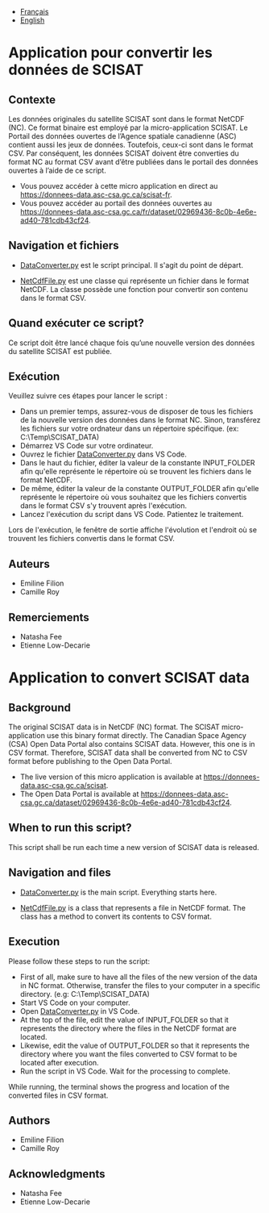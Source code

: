 
- [Français](#application-pour-convertir-les-données-de-scisat)
- [English](#application-to-convert-scisat-data)

# Application pour convertir les données de SCISAT

## Contexte

Les données originales du satellite SCISAT sont dans le format NetCDF (NC). Ce format binaire est employé par la micro-application SCISAT. Le Portail des données ouvertes de l’Agence spatiale canadienne (ASC) contient aussi les jeux de données. Toutefois, ceux-ci sont dans le format CSV. Par conséquent, les données SCISAT doivent être converties du format NC au format CSV avant d’être publiées dans le portail des données ouvertes à l’aide de ce script. 

- Vous pouvez accéder à cette micro application en direct au https://donnees-data.asc-csa.gc.ca/scisat-fr. 
- Vous pouvez accéder au portail des données ouvertes au https://donnees-data.asc-csa.gc.ca/fr/dataset/02969436-8c0b-4e6e-ad40-781cdb43cf24. 

## Navigation et fichiers

 - [DataConverter.py](DataConverter.py) est le script principal. Il s'agit du point de départ.
 
 - [NetCdfFile.py](NetCdfFile.py) est une classe qui représente un fichier dans le format NetCDF. La classe possède une fonction pour convertir son contenu dans le format CSV.

## Quand exécuter ce script?

Ce script doit être lancé chaque fois qu’une nouvelle version des données du satellite SCISAT est publiée.

## Exécution
Veuillez suivre ces étapes pour lancer le script :
- Dans un premier temps, assurez-vous de disposer de tous les fichiers de la nouvelle version des données dans le format NC. Sinon, transférez les fichiers sur votre ordnateur dans un répertoire spécifique. (ex: C:\Temp\SCISAT_DATA)
- Démarrez VS Code sur votre ordinateur.
- Ouvrez le fichier [DataConverter.py](DataConverter.py) dans VS Code.
- Dans le haut du fichier, éditer la valeur de la constante INPUT_FOLDER afin qu'elle représente le répertoire où se trouvent les fichiers dans le format NetCDF.
- De même, éditer la valeur de la constante OUTPUT_FOLDER afin qu'elle représente le répertoire où vous souhaitez que les fichiers convertis dans le format CSV s'y trouvent après l'exécution.
- Lancez l'exécution du script dans VS Code. Patientez le traitement.

Lors de l'exécution, le fenêtre de sortie affiche l'évolution et l'endroit où se trouvent les fichiers convertis dans le format CSV.

## Auteurs
 - Emiline Filion
 - Camille Roy
 
## Remerciements
 - Natasha Fee
 - Etienne Low-Decarie



# Application to convert SCISAT data

## Background

The original SCISAT data is in NetCDF (NC) format. The SCISAT micro-application use this binary format directly. The Canadian Space Agency (CSA) Open Data Portal also contains SCISAT data. However, this one is in CSV format. Therefore, SCISAT data shall be converted from NC to CSV format before publishing to the Open Data Portal.

- The live version of this micro application is available at https://donnees-data.asc-csa.gc.ca/scisat.
- The Open Data Portal is available at https://donnees-data.asc-csa.gc.ca/dataset/02969436-8c0b-4e6e-ad40-781cdb43cf24. 

## When to run this script?

This script shall be run each time a new version of SCISAT data is released.

## Navigation and files

 - [DataConverter.py](DataConverter.py) is the main script. Everything starts here.
 
 - [NetCdfFile.py](NetCdfFile.py) is a class that represents a file in NetCDF format. The class has a method to convert its contents to CSV format.

## Execution

Please follow these steps to run the script:
- First of all, make sure to have all the files of the new version of the data in NC format. Otherwise, transfer the files to your computer in a specific directory. (e.g: C:\Temp\SCISAT_DATA)
- Start VS Code on your computer.
- Open [DataConverter.py](DataConverter.py) in VS Code.
- At the top of the file, edit the value of INPUT_FOLDER so that it represents the directory where the files in the NetCDF format are located.
- Likewise, edit the value of OUTPUT_FOLDER so that it represents the directory where you want the files converted to CSV format to be located after execution.
- Run the script in VS Code. Wait for the processing to complete.

While running, the terminal shows the progress and location of the converted files in CSV format.

## Authors
 - Emiline Filion
 - Camille Roy
 
## Acknowledgments
 - Natasha Fee
 - Etienne Low-Decarie
